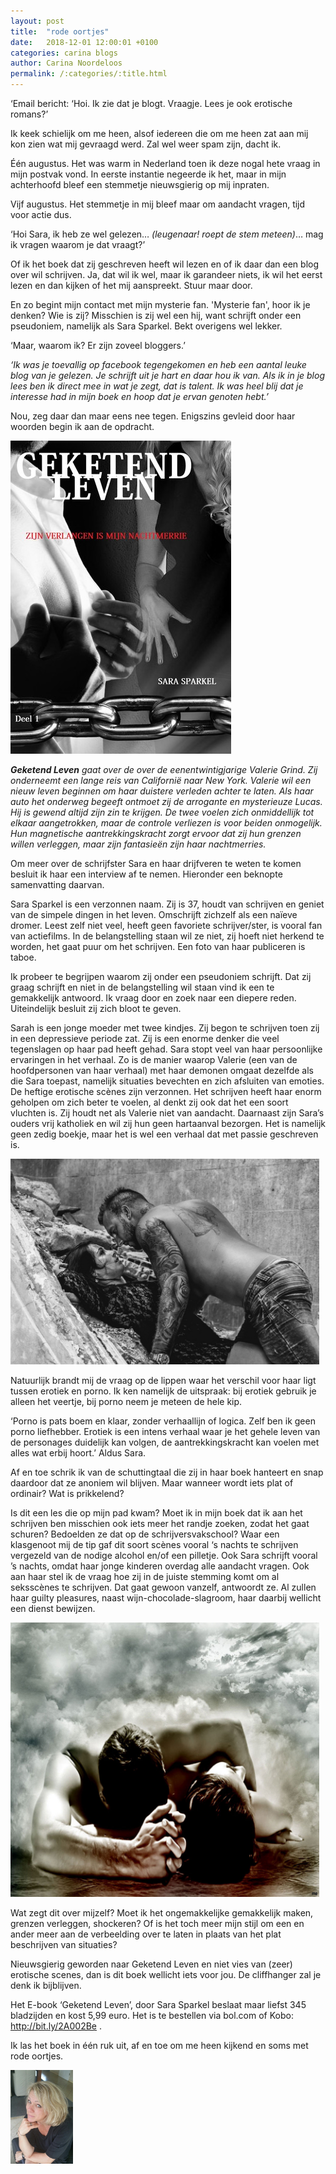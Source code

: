 ```yaml
---
layout: post
title:  "rode oortjes"
date:   2018-12-01 12:00:01 +0100
categories: carina blogs
author: Carina Noordeloos
permalink: /:categories/:title.html
---
```

‘Email bericht: ‘Hoi. Ik zie dat je blogt. Vraagje. Lees je ook erotische romans?’

Ik keek schielijk om me heen, alsof iedereen die om me heen zat aan mij kon zien wat mij gevraagd werd. Zal wel weer spam zijn, dacht ik.

Één augustus. Het was warm in Nederland toen ik deze nogal hete vraag in mijn postvak vond. In eerste instantie negeerde ik het, maar in mijn achterhoofd bleef een stemmetje nieuwsgierig op mij inpraten.

Vijf augustus. Het stemmetje in mij bleef maar om aandacht vragen, tijd voor actie dus.

‘Hoi Sara, ik heb ze wel gelezen… <i>(leugenaar! roept de stem meteen)</i>… mag ik vragen waarom je dat vraagt?’

Of ik het boek dat zij geschreven heeft wil lezen en of ik daar dan een blog over wil schrijven. Ja, dat wil ik wel, maar ik garandeer niets, ik wil het eerst lezen en dan kijken of het mij aanspreekt. Stuur maar door.

En zo begint mijn contact met mijn mysterie fan. 'Mysterie fan', hoor ik je denken? Wie is zij? Misschien is zij wel een hij, want schrijft onder een pseudoniem, namelijk als Sara Sparkel. Bekt overigens wel lekker.

‘Maar, waarom ik? Er zijn zoveel bloggers.’

<i>‘Ik was je toevallig op facebook tegengekomen en heb een aantal leuke blog van je gelezen. Je schrijft uit je hart en daar hou ik van. Als ik in je blog lees ben ik direct mee in wat je zegt, dat is talent. Ik was heel blij dat je interesse had in mijn boek en hoop dat je ervan genoten hebt.’</i>

Nou, zeg daar dan maar eens nee tegen. Enigszins gevleid door haar woorden begin ik aan de opdracht.

<div style="margin:0 10px 10px 0"><img src="/assets/rode oortjes 1.jpg"/></div>

<i><b>Geketend Leven</b> gaat over de over de eenentwintigjarige Valerie Grind. Zij onderneemt een lange reis van Californië naar New York. Valerie wil een nieuw leven beginnen om haar duistere verleden achter te laten. Als haar auto het onderweg begeeft ontmoet zij de arrogante en mysterieuze Lucas. Hij is gewend altijd zijn zin te krijgen. De twee voelen zich onmiddellijk tot elkaar aangetrokken, maar de controle verliezen is voor beiden onmogelijk. Hun magnetische aantrekkingskracht zorgt ervoor dat zij hun grenzen willen verleggen, maar zijn fantasieën zijn haar nachtmerries.</i>

Om meer over de schrijfster Sara en haar drijfveren te weten te komen besluit ik haar een interview af te nemen. Hieronder een beknopte samenvatting daarvan.

Sara Sparkel is een verzonnen naam. Zij is 37, houdt van schrijven en geniet van de simpele dingen in het leven. Omschrijft zichzelf als een naïeve dromer. Leest zelf niet veel, heeft geen favoriete schrijver/ster, is vooral fan van actiefilms. In de belangstelling staan wil ze niet, zij hoeft niet herkend te worden, het gaat puur om het schrijven. Een foto van haar publiceren is taboe.

Ik probeer te begrijpen waarom zij onder een pseudoniem schrijft. Dat zij graag schrijft en niet in de belangstelling wil staan vind ik een te gemakkelijk antwoord. Ik vraag door en zoek naar een diepere reden. Uiteindelijk besluit zij zich bloot te geven.

Sarah is een jonge moeder met twee kindjes. Zij begon te schrijven toen zij in een depressieve periode zat. Zij is een enorme denker die veel tegenslagen op haar pad heeft gehad. Sara stopt veel van haar persoonlijke ervaringen in het verhaal. Zo is de manier waarop Valerie (een van de hoofdpersonen van haar verhaal) met haar demonen omgaat dezelfde als die Sara toepast, namelijk situaties bevechten en zich afsluiten van emoties. De heftige erotische scènes zijn verzonnen. Het schrijven heeft haar enorm geholpen om zich beter te voelen, al denkt zij ook dat het een soort vluchten is. Zij houdt net als Valerie niet van aandacht. Daarnaast zijn Sara’s ouders vrij katholiek en wil zij hun geen hartaanval bezorgen. Het is namelijk geen zedig boekje, maar het is wel een verhaal dat met passie geschreven is.

<div style="margin:0 10px 10px 0"><img src="/assets/rode oortjes 2.jpg"/></div>

Natuurlijk brandt mij de vraag op de lippen waar het verschil voor haar ligt tussen erotiek en porno. Ik ken namelijk de uitspraak: bij erotiek gebruik je alleen het veertje, bij porno neem je meteen de hele kip.

‘Porno is pats boem en klaar, zonder verhaallijn of logica. Zelf ben ik geen porno liefhebber. Erotiek is een intens verhaal waar je het gehele leven van de personages duidelijk kan volgen, de aantrekkingskracht kan voelen met alles wat erbij hoort.’ Aldus Sara.

Af en toe schrik ik van de schuttingtaal die zij in haar boek hanteert en snap daardoor dat ze anoniem wil blijven. Maar wanneer wordt iets plat of ordinair? Wat is prikkelend?

Is dit een les die op mijn pad kwam? Moet ik in mijn boek dat ik aan het schrijven ben misschien ook iets meer het randje zoeken, zodat het gaat schuren? Bedoelden ze dat op de schrijversvakschool? Waar een klasgenoot mij de tip gaf dit soort scènes vooral ‘s nachts te schrijven vergezeld van de nodige alcohol en/of een pilletje. Ook Sara schrijft vooral ’s nachts, omdat haar jonge kinderen overdag alle aandacht vragen. Ook aan haar stel ik de vraag hoe zij in de juiste stemming komt om al seksscènes te schrijven. Dat gaat gewoon vanzelf, antwoordt ze. Al zullen haar guilty pleasures, naast wijn-chocolade-slagroom, haar daarbij wellicht een dienst bewijzen.

<div style="margin:0 10px 10px 0"><img src="/assets/rode oortjes 3.jpg"/></div>

Wat zegt dit over mijzelf? Moet ik het ongemakkelijke gemakkelijk maken, grenzen verleggen, shockeren? Of is het toch meer mijn stijl om een en ander meer aan de verbeelding over te laten in plaats van het plat beschrijven van situaties?

Nieuwsgierig geworden naar Geketend Leven en niet vies van (zeer) erotische scenes, dan is dit boek wellicht iets voor jou. De cliffhanger zal je denk ik bijblijven.

Het E-book ‘Geketend Leven’, door Sara Sparkel beslaat maar liefst 345 bladzijden en kost 5,99 euro. Het is te bestellen via bol.com of Kobo: http://bit.ly/2A002Be .

Ik las het boek in één ruk uit, af en toe om me heen kijkend en soms met rode oortjes.

<div style="margin:0 10px 10px 0"><img src="/assets/Carina - profiel 2019.jpg" alt="Carina Noordeloos" width="100"/></div>
